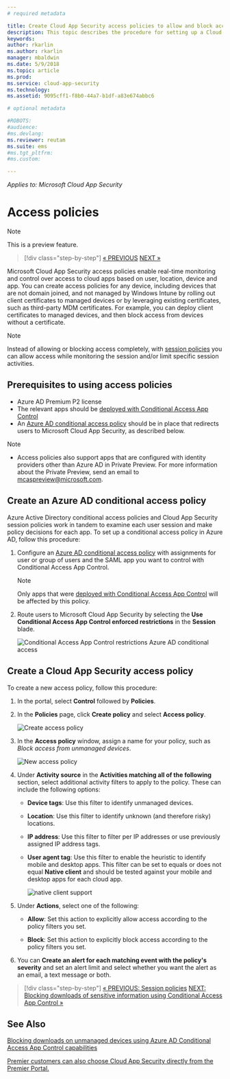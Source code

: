 ```yaml
---
# required metadata

title: Create Cloud App Security access policies to allow and block access | Microsoft Docs
description: This topic describes the procedure for setting up a Cloud App Security Conditional Access App Control access policy to allow and block access to apps connected through Azure AD using reverse proxy capabilities.
keywords:
author: rkarlin
ms.author: rkarlin
manager: mbaldwin
ms.date: 5/9/2018
ms.topic: article
ms.prod:
ms.service: cloud-app-security
ms.technology:
ms.assetid: 9095cff1-f8b0-44a7-b1df-a83e674abbc6

# optional metadata

#ROBOTS:
#audience:
#ms.devlang:
ms.reviewer: reutam
ms.suite: ems
#ms.tgt_pltfrm:
#ms.custom:

---
```


*Applies to: Microsoft Cloud App Security*

# Access policies 

> [!NOTE]
> This is a preview feature.


>[!div class="step-by-step"]
[« PREVIOUS](session-policy-aad.md)
[NEXT »](use-case-proxy-block-session-aad.md)


Microsoft Cloud App Security access policies enable real-time monitoring and control over access to cloud apps based on user, location, device and app. You can create access policies for any device, including devices that are not domain joined, and not managed by Windows Intune by rolling out client certificates to managed devices or by leveraging existing certificates, such as third-party MDM certificates. For example, you can deploy client certificates to managed devices, and then block access from devices without a certificate. 

> [!NOTE]
> Instead of allowing or blocking access completely, with [session policies](session-policy-aad.md) you can allow access while monitoring the session and/or limit specific session activities. 

## Prerequisites to using access policies

- Azure AD Premium P2 license
- The relevant apps should be [deployed with Conditional Access App Control](proxy-deployment-aad.md)
- An [Azure AD conditional access policy](https://docs.microsoft.com/azure/active-directory/active-directory-conditional-access-azure-portal) should be in place that redirects users to Microsoft Cloud App Security, as described below.

> [!NOTE]
> - Access policies also support apps that are configured with identity providers other than Azure AD in Private Preview. For more information about the Private Preview, send an email to mcaspreview@microsoft.com.

## Create an Azure AD conditional access policy

Azure Active Directory conditional access policies and Cloud App Security session policies work in tandem to examine each user session and make policy decisions for each app. To set up a conditional access policy in Azure AD, follow this procedure:

1. Configure an [Azure AD conditional access policy](https://docs.microsoft.com/azure/active-directory/active-directory-conditional-access-azure-portal) with assignments for user or group of users and the SAML app you want to control with Conditional Access App Control. 

   > [!NOTE]
   > Only apps that were [deployed with Conditional Access App Control](proxy-deployment-aad.md) will be affected by this policy.

2. Route users to Microsoft Cloud App Security by selecting the **Use Conditional Access App Control enforced restrictions** in the **Session** blade.

   ![Conditional Access App Control restrictions Azure AD conditional access](./media/proxy-deploy-restrictions-aad.png)

## Create a Cloud App Security access policy 

To create a new access policy, follow this procedure:

1. In the portal, select **Control** followed by **Policies**.
2. In the **Policies** page, click **Create policy** and select **Access policy**.  

   ![Create access policy](./media/access-policy-menu.png)

3. In the **Access policy** window, assign a name for your policy, such as *Block access from unmanaged devices*.

   ![New access policy](./media/access-policy-screen.png)

4. Under **Activity source** in the **Activities matching all of the following** section, select additional activity filters to apply to the policy. These can include the following options: 
     
   - **Device tags**: Use this filter to identify unmanaged devices.

   - **Location**: Use this filter to identify unknown (and therefore risky) locations. 

   - **IP address**: Use this filter to filter per IP addresses or use previously assigned IP address tags. 

   - **User agent tag**: Use this filter to enable the heuristic to identify mobile and desktop apps. This filter can be set to equals or does not equal **Native client** and should be tested against your mobile and desktop apps for each cloud app.
  
       ![native client support](./media/user-agent-tag.png)

5. Under **Actions**, select one of the following: 

    - **Allow**: Set this action to explicitly allow access according to the policy filters you set.

    - **Block**: Set this action to explicitly block access according to the policy filters you set. 

6. You can **Create an alert for each matching event with the policy's severity** and set an alert limit and select whether you want the alert as an email, a text message or both.



>[!div class="step-by-step"]
[« PREVIOUS: Session policies](session-policy-aad.md)
[NEXT: Blocking downloads of sensitive information using Conditional Access App Control »](use-case-proxy-block-session-aad.md)
 
## See Also  
[Blocking downloads on unmanaged devices using Azure AD Conditional Access App Control capabilities](use-case-proxy-block-session-aad.md)   

[Premier customers can also choose Cloud App Security directly from the Premier Portal.](https://premier.microsoft.com/)  
  
  